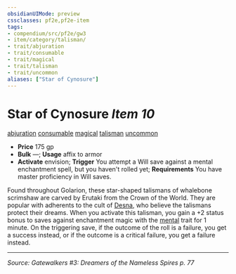 ```yaml
---
obsidianUIMode: preview
cssclasses: pf2e,pf2e-item
tags:
- compendium/src/pf2e/gw3
- item/category/talisman/
- trait/abjuration
- trait/consumable
- trait/magical
- trait/talisman
- trait/uncommon
aliases: ["Star of Cynosure"]
---
```

# Star of Cynosure *Item 10*  
[abjuration](rules/traits/abjuration.md "Abjuration School Trait")  [consumable](rules/traits/consumable.md "Consumable Item Trait")  [magical](rules/traits/magical.md "Magical Item Trait")  [talisman](rules/traits/talisman.md "Talisman Item Trait")  [uncommon](rules/traits/uncommon.md "Uncommon Rarity Trait")  

- **Price** 175 gp
- **Bulk** —; **Usage** affix to armor
- **Activate** envision; **Trigger** You attempt a Will save against a mental enchantment spell, but you haven't rolled yet; **Requirements** You have master proficiency in Will saves.

Found throughout Golarion, these star-shaped talismans of whalebone scrimshaw are carved by Erutaki from the Crown of the World. They are popular with adherents to the cult of [Desna](compendium/setting/deities/desna.md), who believe the talismans protect their dreams. When you activate this talisman, you gain a +2 status bonus to saves against enchantment magic with the [mental](rules/traits/mental.md "Mental Effect Trait") trait for 1 minute. On the triggering save, if the outcome of the roll is a failure, you get a success instead, or if the outcome is a critical failure, you get a failure instead.


---
*Source: Gatewalkers #3: Dreamers of the Nameless Spires p. 77*